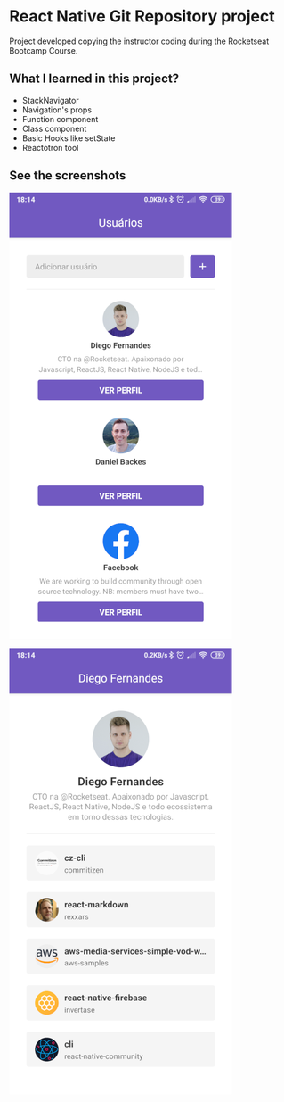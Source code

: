 # React Native Git Repository project

Project developed copying the instructor coding during the Rocketseat Bootcamp Course.

## What I learned in this project?

- StackNavigator
- Navigation's props
- Function component
- Class component
- Basic Hooks like setState
- Reactotron tool

## See the screenshots

![List Repositories](readme/screenshot-1.png)

![See Repository](readme/screenshot-2.png)
